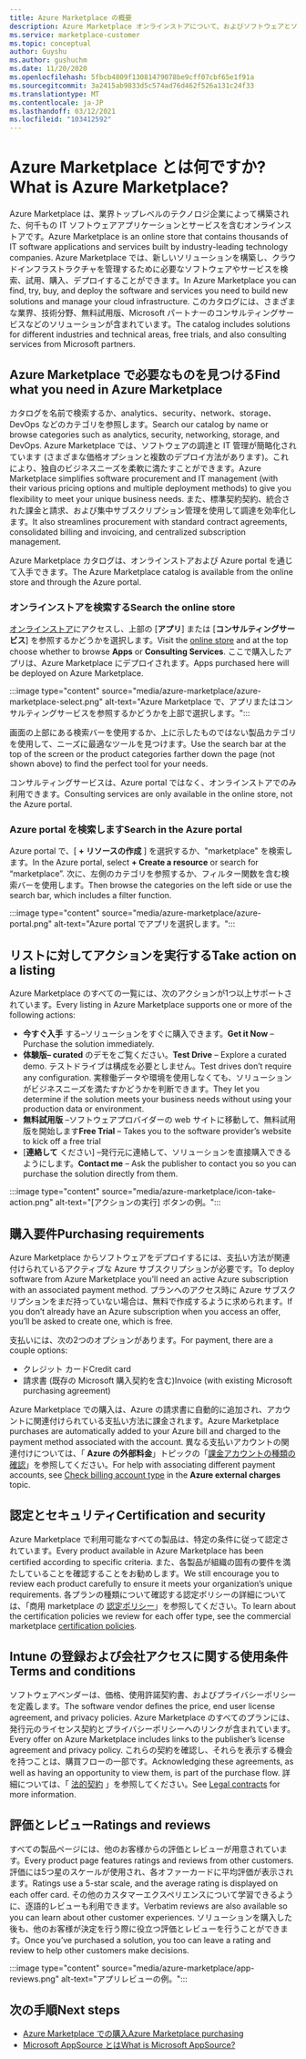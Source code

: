 ```yaml
---
title: Azure Marketplace の概要
description: Azure Marketplace オンラインストアについて、およびソフトウェアとソリューションを検索して試用する方法について説明します。
ms.service: marketplace-customer
ms.topic: conceptual
author: Guyshu
ms.author: gushuchm
ms.date: 11/20/2020
ms.openlocfilehash: 5fbcb4809f13081479078be9cff07cbf65e1f91a
ms.sourcegitcommit: 3a2415ab9833d5c574ad76d462f526a131c24f33
ms.translationtype: MT
ms.contentlocale: ja-JP
ms.lasthandoff: 03/12/2021
ms.locfileid: "103412592"
---
```

# <a name="what-is-azure-marketplace"></a><span data-ttu-id="9469d-103">Azure Marketplace とは何ですか?</span><span class="sxs-lookup"><span data-stu-id="9469d-103">What is Azure Marketplace?</span></span>

<span data-ttu-id="9469d-104">Azure Marketplace は、業界トップレベルのテクノロジ企業によって構築された、何千もの IT ソフトウェアアプリケーションとサービスを含むオンラインストアです。</span><span class="sxs-lookup"><span data-stu-id="9469d-104">Azure Marketplace is an online store that contains thousands of IT software applications and services built by industry-leading technology companies.</span></span> <span data-ttu-id="9469d-105">Azure Marketplace では、新しいソリューションを構築し、クラウドインフラストラクチャを管理するために必要なソフトウェアやサービスを検索、試用、購入、デプロイすることができます。</span><span class="sxs-lookup"><span data-stu-id="9469d-105">In Azure Marketplace you can find, try, buy, and deploy the software and services you need to build new solutions and manage your cloud infrastructure.</span></span> <span data-ttu-id="9469d-106">このカタログには、さまざまな業界、技術分野、無料試用版、Microsoft パートナーのコンサルティングサービスなどのソリューションが含まれています。</span><span class="sxs-lookup"><span data-stu-id="9469d-106">The catalog includes solutions for different industries and technical areas, free trials, and also consulting services from Microsoft partners.</span></span>

## <a name="find-what-you-need-in-azure-marketplace"></a><span data-ttu-id="9469d-107">Azure Marketplace で必要なものを見つける</span><span class="sxs-lookup"><span data-stu-id="9469d-107">Find what you need in Azure Marketplace</span></span>

<span data-ttu-id="9469d-108">カタログを名前で検索するか、analytics、security、network、storage、DevOps などのカテゴリを参照します。</span><span class="sxs-lookup"><span data-stu-id="9469d-108">Search our catalog by name or browse categories such as analytics, security, networking, storage, and DevOps.</span></span> <span data-ttu-id="9469d-109">Azure Marketplace では、ソフトウェアの調達と IT 管理が簡略化されています (さまざまな価格オプションと複数のデプロイ方法があります)。これにより、独自のビジネスニーズを柔軟に満たすことができます。</span><span class="sxs-lookup"><span data-stu-id="9469d-109">Azure Marketplace simplifies software procurement and IT management (with their various pricing options and multiple deployment methods) to give you flexibility to meet your unique business needs.</span></span> <span data-ttu-id="9469d-110">また、標準契約契約、統合された課金と請求、および集中サブスクリプション管理を使用して調達を効率化します。</span><span class="sxs-lookup"><span data-stu-id="9469d-110">It also streamlines procurement with standard contract agreements, consolidated billing and invoicing, and centralized subscription management.</span></span>

<span data-ttu-id="9469d-111">Azure Marketplace カタログは、オンラインストアおよび Azure portal を通じて入手できます。</span><span class="sxs-lookup"><span data-stu-id="9469d-111">The Azure Marketplace catalog is available from the online store and through the Azure portal.</span></span>  

### <a name="search-the-online-store"></a><span data-ttu-id="9469d-112">オンラインストアを検索する</span><span class="sxs-lookup"><span data-stu-id="9469d-112">Search the online store</span></span>

<span data-ttu-id="9469d-113">[オンラインストア](https://azuremarketplace.microsoft.com/)にアクセスし、上部の [**アプリ**] または [**コンサルティングサービス**] を参照するかどうかを選択します。</span><span class="sxs-lookup"><span data-stu-id="9469d-113">Visit the [online store](https://azuremarketplace.microsoft.com/) and at the top choose whether to browse **Apps** or **Consulting Services**.</span></span> <span data-ttu-id="9469d-114">ここで購入したアプリは、Azure Marketplace にデプロイされます。</span><span class="sxs-lookup"><span data-stu-id="9469d-114">Apps purchased here will be deployed on Azure Marketplace.</span></span>

:::image type="content" source="media/azure-marketplace/azure-marketplace-select.png" alt-text="Azure Marketplace で、アプリまたはコンサルティングサービスを参照するかどうかを上部で選択します。":::

<span data-ttu-id="9469d-116">画面の上部にある検索バーを使用するか、上に示したものではない製品カテゴリを使用して、ニーズに最適なツールを見つけます。</span><span class="sxs-lookup"><span data-stu-id="9469d-116">Use the search bar at the top of the screen or the product categories farther down the page (not shown above) to find the perfect tool for your needs.</span></span>

<span data-ttu-id="9469d-117">コンサルティングサービスは、Azure portal ではなく、オンラインストアでのみ利用できます。</span><span class="sxs-lookup"><span data-stu-id="9469d-117">Consulting services are only available in the online store, not the Azure portal.</span></span>

### <a name="search-in-the-azure-portal"></a><span data-ttu-id="9469d-118">Azure portal を検索します</span><span class="sxs-lookup"><span data-stu-id="9469d-118">Search in the Azure portal</span></span>

<span data-ttu-id="9469d-119">Azure portal で、[ **+ リソースの作成** ] を選択するか、"marketplace" を検索します。</span><span class="sxs-lookup"><span data-stu-id="9469d-119">In the Azure portal, select **+ Create a resource** or search for “marketplace”.</span></span> <span data-ttu-id="9469d-120">次に、左側のカテゴリを参照するか、フィルター関数を含む検索バーを使用します。</span><span class="sxs-lookup"><span data-stu-id="9469d-120">Then browse the categories on the left side or use the search bar, which includes a filter function.</span></span>

:::image type="content" source="media/azure-marketplace/azure-portal.png" alt-text="Azure portal でアプリを選択します。":::

## <a name="take-action-on-a-listing"></a><span data-ttu-id="9469d-122">リストに対してアクションを実行する</span><span class="sxs-lookup"><span data-stu-id="9469d-122">Take action on a listing</span></span>

<span data-ttu-id="9469d-123">Azure Marketplace のすべての一覧には、次のアクションが1つ以上サポートされています。</span><span class="sxs-lookup"><span data-stu-id="9469d-123">Every listing in Azure Marketplace supports one or more of the following actions:</span></span>

- <span data-ttu-id="9469d-124">**今すぐ入手** する–ソリューションをすぐに購入できます。</span><span class="sxs-lookup"><span data-stu-id="9469d-124">**Get it Now** – Purchase the solution immediately.</span></span>
- <span data-ttu-id="9469d-125">**体験版– curated** のデモをご覧ください。</span><span class="sxs-lookup"><span data-stu-id="9469d-125">**Test Drive** – Explore a curated demo.</span></span> <span data-ttu-id="9469d-126">テストドライブは構成を必要としません。</span><span class="sxs-lookup"><span data-stu-id="9469d-126">Test drives don’t require any configuration.</span></span> <span data-ttu-id="9469d-127">実稼働データや環境を使用しなくても、ソリューションがビジネスニーズを満たすかどうかを判断できます。</span><span class="sxs-lookup"><span data-stu-id="9469d-127">They let you determine if the solution meets your business needs without using your production data or environment.</span></span>
- <span data-ttu-id="9469d-128">**無料試用版** –ソフトウェアプロバイダーの web サイトに移動して、無料試用版を開始します</span><span class="sxs-lookup"><span data-stu-id="9469d-128">**Free Trial** – Takes you to the software provider’s website to kick off a free trial</span></span>
- <span data-ttu-id="9469d-129">[**連絡して** ください] –発行元に連絡して、ソリューションを直接購入できるようにします。</span><span class="sxs-lookup"><span data-stu-id="9469d-129">**Contact me** – Ask the publisher to contact you so you can purchase the solution directly from them.</span></span>

:::image type="content" source="media/azure-marketplace/icon-take-action.png" alt-text="[アクションの実行] ボタンの例。":::

## <a name="purchasing-requirements"></a><span data-ttu-id="9469d-131">購入要件</span><span class="sxs-lookup"><span data-stu-id="9469d-131">Purchasing requirements</span></span>

<span data-ttu-id="9469d-132">Azure Marketplace からソフトウェアをデプロイするには、支払い方法が関連付けられているアクティブな Azure サブスクリプションが必要です。</span><span class="sxs-lookup"><span data-stu-id="9469d-132">To deploy software from Azure Marketplace you’ll need an active Azure subscription with an associated payment method.</span></span> <span data-ttu-id="9469d-133">プランへのアクセス時に Azure サブスクリプションをまだ持っていない場合は、無料で作成するように求められます。</span><span class="sxs-lookup"><span data-stu-id="9469d-133">If you don’t already have an Azure subscription when you access an offer, you’ll be asked to create one, which is free.</span></span>

<span data-ttu-id="9469d-134">支払いには、次の2つのオプションがあります。</span><span class="sxs-lookup"><span data-stu-id="9469d-134">For payment, there are a couple options:</span></span>  

- <span data-ttu-id="9469d-135">クレジット カード</span><span class="sxs-lookup"><span data-stu-id="9469d-135">Credit card</span></span>
- <span data-ttu-id="9469d-136">請求書 (既存の Microsoft 購入契約を含む)</span><span class="sxs-lookup"><span data-stu-id="9469d-136">Invoice (with existing Microsoft purchasing agreement)</span></span>

<span data-ttu-id="9469d-137">Azure Marketplace での購入は、Azure の請求書に自動的に追加され、アカウントに関連付けられている支払い方法に課金されます。</span><span class="sxs-lookup"><span data-stu-id="9469d-137">Azure Marketplace purchases are automatically added to your Azure bill and charged to the payment method associated with the account.</span></span> <span data-ttu-id="9469d-138">異なる支払いアカウントの関連付けについては、「 **Azure の外部料金**」トピックの「[課金アカウントの種類の確認](/azure/cost-management-billing/understand/understand-azure-marketplace-charges#check-billing-account-type)」を参照してください。</span><span class="sxs-lookup"><span data-stu-id="9469d-138">For help with associating different payment accounts, see [Check billing account type](/azure/cost-management-billing/understand/understand-azure-marketplace-charges#check-billing-account-type) in the **Azure external charges** topic.</span></span>

## <a name="certification-and-security"></a><span data-ttu-id="9469d-139">認定とセキュリティ</span><span class="sxs-lookup"><span data-stu-id="9469d-139">Certification and security</span></span>

<span data-ttu-id="9469d-140">Azure Marketplace で利用可能なすべての製品は、特定の条件に従って認定されています。</span><span class="sxs-lookup"><span data-stu-id="9469d-140">Every product available in Azure Marketplace has been certified according to specific criteria.</span></span> <span data-ttu-id="9469d-141">また、各製品が組織の固有の要件を満たしていることを確認することをお勧めします。</span><span class="sxs-lookup"><span data-stu-id="9469d-141">We still encourage you to review each product carefully to ensure it meets your organization’s unique requirements.</span></span> <span data-ttu-id="9469d-142">各プランの種類について確認する認定ポリシーの詳細については、「商用 marketplace の [認定ポリシー](/legal/marketplace/certification-policies)」を参照してください。</span><span class="sxs-lookup"><span data-stu-id="9469d-142">To learn about the certification policies we review for each offer type, see the commercial marketplace [certification policies](/legal/marketplace/certification-policies).</span></span>

## <a name="terms-and-conditions"></a><span data-ttu-id="9469d-143">Intune の登録および会社アクセスに関する使用条件</span><span class="sxs-lookup"><span data-stu-id="9469d-143">Terms and conditions</span></span>

<span data-ttu-id="9469d-144">ソフトウェアベンダーは、価格、使用許諾契約書、およびプライバシーポリシーを定義します。</span><span class="sxs-lookup"><span data-stu-id="9469d-144">The software vendor defines the price, end user license agreement, and privacy policies.</span></span> <span data-ttu-id="9469d-145">Azure Marketplace のすべてのプランには、発行元のライセンス契約とプライバシーポリシーへのリンクが含まれています。</span><span class="sxs-lookup"><span data-stu-id="9469d-145">Every offer on Azure Marketplace includes links to the publisher’s license agreement and privacy policy.</span></span> <span data-ttu-id="9469d-146">これらの契約を確認し、それらを表示する機会を持つことは、購買フローの一部です。</span><span class="sxs-lookup"><span data-stu-id="9469d-146">Acknowledging these agreements, as well as having an opportunity to view them, is part of the purchase flow.</span></span> <span data-ttu-id="9469d-147">詳細については、「 [法的契約](legal-contracts.md) 」を参照してください。</span><span class="sxs-lookup"><span data-stu-id="9469d-147">See [Legal contracts](legal-contracts.md) for more information.</span></span>

## <a name="ratings-and-reviews"></a><span data-ttu-id="9469d-148">評価とレビュー</span><span class="sxs-lookup"><span data-stu-id="9469d-148">Ratings and reviews</span></span>

<span data-ttu-id="9469d-149">すべての製品ページには、他のお客様からの評価とレビューが用意されています。</span><span class="sxs-lookup"><span data-stu-id="9469d-149">Every product page features ratings and reviews from other customers.</span></span> <span data-ttu-id="9469d-150">評価には5つ星のスケールが使用され、各オファーカードに平均評価が表示されます。</span><span class="sxs-lookup"><span data-stu-id="9469d-150">Ratings use a 5-star scale, and the average rating is displayed on each offer card.</span></span> <span data-ttu-id="9469d-151">その他のカスタマーエクスペリエンスについて学習できるように、逐語的レビューも利用できます。</span><span class="sxs-lookup"><span data-stu-id="9469d-151">Verbatim reviews are also available so you can learn about other customer experiences.</span></span> <span data-ttu-id="9469d-152">ソリューションを購入した後も、他のお客様が決定を行う際に役立つ評価とレビューを行うことができます。</span><span class="sxs-lookup"><span data-stu-id="9469d-152">Once you’ve purchased a solution, you too can leave a rating and review to help other customers make decisions.</span></span>

:::image type="content" source="media/azure-marketplace/app-reviews.png" alt-text="アプリレビューの例。":::

## <a name="next-steps"></a><span data-ttu-id="9469d-154">次の手順</span><span class="sxs-lookup"><span data-stu-id="9469d-154">Next steps</span></span>

- [<span data-ttu-id="9469d-155">Azure Marketplace での購入</span><span class="sxs-lookup"><span data-stu-id="9469d-155">Azure Marketplace purchasing</span></span>](azure-purchasing-invoicing.md)
- [<span data-ttu-id="9469d-156">Microsoft AppSource とは</span><span class="sxs-lookup"><span data-stu-id="9469d-156">What is Microsoft AppSource?</span></span>](appsource-overview.md)